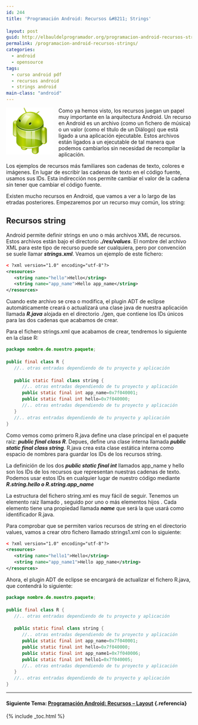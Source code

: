 ```yaml
---
id: 244
title: 'Programación Android: Recursos &#8211; Strings'

layout: post
guid: http://elbauldelprogramador.org/programacion-android-recursos-strings/
permalink: /programacion-android-recursos-strings/
categories:
  - android
  - opensource
tags:
  - curso android pdf
  - recursos android
  - strings android
main-class: "android"
---
```

<img border="0" src="/assets/img/2013/07/iconoAndroid.png" style="clear:left; float:left;margin-right:1em; margin-bottom:1em" />

Como ya hemos visto, los recursos juegan un papel muy importante en la arquitectura Android. Un recurso en Android es un archivo (como un fichero de música) o un valor (como el título de un Diálogo) que está ligado a una aplicación ejecutable. Estos archivos están ligados a un ejecutable de tal manera que podemos cambiarlos sin necesidad de recompilar la aplicación.

Los ejemplos de recursos más familiares son cadenas de texto, colores e imágenes. En lugar de escribir las cadenas de texto en el código fuente, usamos sus IDs. Esta indirección nos permite cambiar el valor de la cadena sin tener que cambiar el código fuente.

Existen mucho recursos en Android, que vamos a ver a lo largo de las etradas posteriores. Empezaremos por un recurso muy común, los string:


<!--ad-->

## Recursos string

Android permite definir strings en uno o más archivos XML de recursos. Estos archivos están bajo el directorio ***./res/values***. El nombre del archivo XML para este tipo de recurso puede ser cualquiera, pero por convención se suele llamar ***strings.xml***. Veamos un ejemplo de este fichero:

```xml
< ?xml version="1.0" encoding="utf-8"?>
<resources>
   <string name="hello">Hello</string>
   <string name="app_name">Hello app_name</string>
</resources>

```

Cuando este archivo se crea o modifica, el plugin ADT de eclipse automáticamente creará o actualizará una clase java de nuestra aplicación llamada ***R.java*** alojada en el directorio ./gen, que contiene los IDs únicos para las dos cadenas que acabamos de crear.

Para el fichero strings.xml que acabamos de crear, tendremos lo siguiente en la clase R:

```java
package nombre.de.nuestro.paquete;

public final class R {
   //.. otras entradas dependiendo de tu proyecto y aplicación

   public static final class string {
      //.. otras entradas dependiendo de tu proyecto y aplicación
      public static final int app_name=0x7f040001;
      public static final int hello=0x7f040000;
      //.. otras entradas dependiendo de tu proyecto y aplicación
   }
   //.. otras entradas dependiendo de tu proyecto y aplicación
}

```

Como vemos como primero R.java define una clase principal en el paquete raiz: ***public final class R***. Depues, define una clase interna llamada ***public static final class string***. R.java crea esta clase estática interna como espacio de nombres para guardar los IDs de los recursos string.

La definición de los dos ***public static final int*** llamados app_name y hello son los IDs de los recursos que representan nuestras cadenas de texto. Podemos usar estos IDs en cualquier lugar de nuestro código mediante ***R.string.hello o R.string.app_name***

La estructura del fichero string.xml es muy fácil de seguir. Tenemos un elemento raiz llamado <resources>, seguido por uno o más elementos hijos <string>. Cada elemento </string><string> tiene una propiedad llamada ***name*** que será la que usará como identificador R.java.</string></resources>

Para comprobar que se permiten varios recursos de string en el directorio values, vamos a crear otro fichero llamado strings1.xml con lo siguiente:

```xml
< ?xml version="1.0" encoding="utf-8"?>
<resources>
   <string name="hello1">Hello</string>
   <string name="app_name1">Hello app_name</string>
</resources>

```

Ahora, el plugin ADT de eclipse se encargará de actualizar el fichero R.java, que contendrá lo siguiente:

```java
package nombre.de.nuestro.paquete;

public final class R {
   //.. otras entradas dependiendo de tu proyecto y aplicación

   public static final class string {
      //.. otras entradas dependiendo de tu proyecto y aplicación
      public static final int app_name=0x7f040001;
      public static final int hello=0x7f040000;
      public static final int app_name1=0x7f040006;
      public static final int hello1=0x7f040005;
      //.. otras entradas dependiendo de tu proyecto y aplicación
   }
   //.. otras entradas dependiendo de tu proyecto y aplicación
}

```

* * *

#### Siguiente Tema: [Programación Android: Recursos &#8211; Layout][1] {.referencia}





 [1]: /programacion-android-recursos-layout/

{% include _toc.html %}
